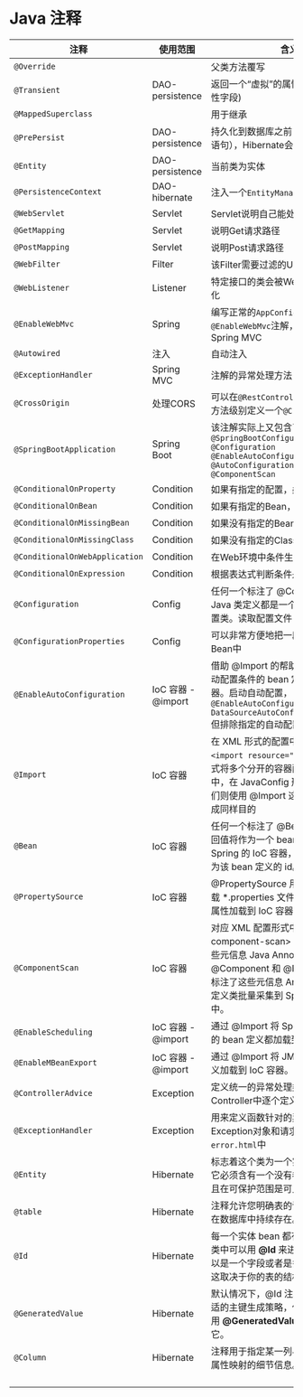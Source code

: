 # Java 注释



| 注释 | 使用范围     |  含义    |
| ----------- | ---- | ---- |
| `@Override`            |   | 父类方法覆写 |
| `@Transient`            | DAO-persistence | 返回一个“虚拟”的属性(经过转换后的属性字段) |
| `@MappedSuperclass` |      | 用于继承 |
| `@PrePersist` | DAO-persistence | 持久化到数据库之前（即执行INSERT语句），Hibernate会先执行该方法 |
| `@Entity` | DAO-persistence | 当前类为实体 |
| `@PersistenceContext` | DAO-hibernate | 注入一个`EntityManager`对象 |
| `@WebServlet` | Servlet | Servlet说明自己能处理的路径 |
| `@GetMapping` | Servlet | 说明Get请求路径 |
| `@PostMapping` | Servlet | 说明Post请求路径 |
| `@WebFilter` | Filter | 该Filter需要过滤的URL |
|`@WebListener`|Listener|特定接口的类会被Web服务器自动初始化|
|`@EnableWebMvc`|Spring|编写正常的`AppConfig`后，只需加上`@EnableWebMvc`注解，就“激活”了Spring MVC|
|`@Autowired`|注入|自动注入|
|`@ExceptionHandler`|Spring MVC|注解的异常处理方法|
|`@CrossOrigin`|处理CORS|可以在`@RestController`的class级别或方法级别定义一个`@CrossOrigin`|
|`@SpringBootApplication`|Spring Boot|该注解实际上又包含了 `@SpringBootConfiguration  @Configuration`   `@EnableAutoConfiguration  @AutoConfigurationPackage`   `@ComponentScan`|
|`@ConditionalOnProperty`|Condition|如果有指定的配置，条件生效；|
|`@ConditionalOnBean`|Condition|如果有指定的Bean，条件生效；|
|`@ConditionalOnMissingBean`|Condition|如果没有指定的Bean，条件生效；|
|`@ConditionalOnMissingClass`|Condition|如果没有指定的Class，条件生效；|
|`@ConditionalOnWebApplication`|Condition|在Web环境中条件生效；|
|`@ConditionalOnExpression`|Condition|根据表达式判断条件是否生效|
|`@Configuration`|Config|任何一个标注了 @Configuration 的 Java 类定义都是一个 JavaConfig 配置类。读取配置文件 application.yml|
|`@ConfigurationProperties`|Config|可以非常方便地把一段配置加载到一个Bean中|
|`@EnableAutoConfiguration`|IoC 容器 - @import|借助 @Import 的帮助，将所有符合自动配置条件的 bean 定义加载到 IoC 容器。启动自动配置，`@EnableAutoConfiguration(exclude = DataSourceAutoConfiguration.class)`但排除指定的自动配置:|
|`@Import`|IoC 容器|在 XML 形式的配置中，我们通过 `<import resource="XXX.xml"/>` 的形式将多个分开的容器配置合到一个配置中，在 JavaConfig 形式的配置中，我们则使用 @Import 这个 Annotation 完成同样目的|
|`@Bean`|IoC 容器|任何一个标注了 @Bean 的方法，其返回值将作为一个 bean 定义注册到 Spring 的 IoC 容器，方法名将默认成为该 bean 定义的 id。|
|`@PropertySource`|IoC 容器|@PropertySource 用于从某些地方加载 *.properties 文件内容，并将其中的属性加载到 IoC 容器中|
|`@ComponentScan`|IoC 容器|对应 XML 配置形式中的 <context：component-scan> 元素，用于配合一些元信息 Java Annotation，比如 @Component 和 @Repository 等，将标注了这些元信息 Annotation 的 bean 定义类批量采集到 Spring 的 IoC 容器中。|
|`@EnableScheduling`|IoC 容器 - @import|通过 @Import 将 Spring 调度框架相关的 bean 定义都加载到 IoC 容器|
|`@EnableMBeanExport`|IoC 容器 - @import|通过 @Import 将 JMX 相关的 bean 定义加载到 IoC 容器。|
|`@ControllerAdvice`|Exception|定义统一的异常处理类，而不是在每个Controller中逐个定义|
|`@ExceptionHandler`|Exception|用来定义函数针对的异常类型，最后将Exception对象和请求URL映射到`error.html`中|
|`@Entity`|Hibernate|标志着这个类为一个实体 bean，所以它必须含有一个没有参数的构造函数并且在可保护范围是可见的|
|`@table`|Hibernate|注释允许您明确表的详细信息保证实体在数据库中持续存在。|
|`@Id`|Hibernate|每一个实体 bean 都有一个主键，你在类中可以用 **@Id** 来进行注释。主键可以是一个字段或者是多个字段的组合，这取决于你的表的结构。|
|`@GeneratedValue`|Hibernate|默认情况下，@Id 注释将自动确定最合适的主键生成策略，但是你可以通过使用 **@GeneratedValue** 注释来覆盖掉它。|
|`@Column`|Hibernate|注释用于指定某一列与某一个字段或是属性映射的细节信息。|
||||
||||
||||
||||

